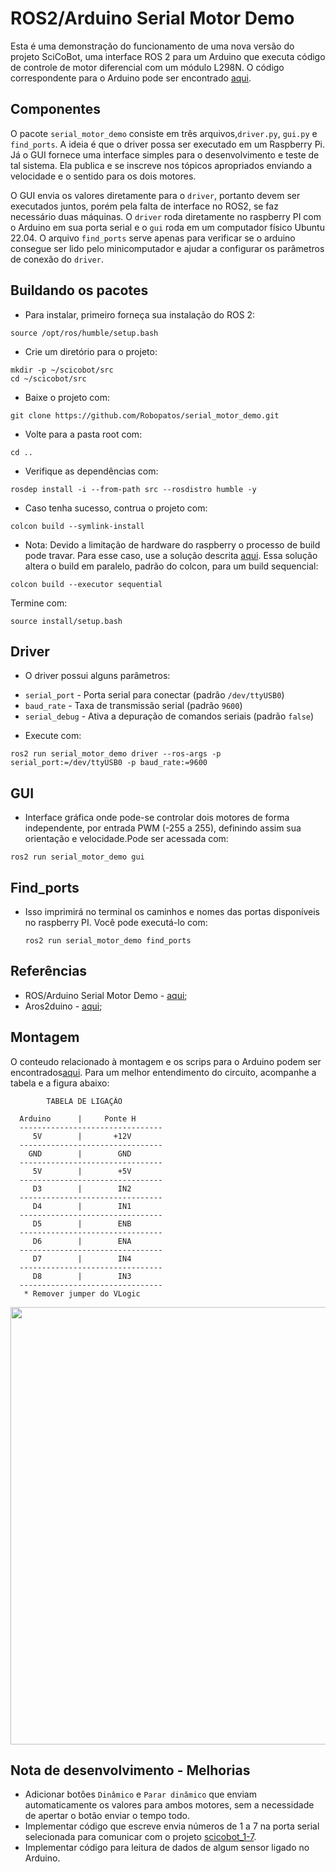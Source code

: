 # ROS2/Arduino Serial Motor Demo

Esta é uma demonstração do funcionamento de uma nova versão do projeto SciCoBot, uma interface ROS 2 para um Arduino que executa código de controle de motor diferencial com um módulo L298N. O código correspondente para o Arduino pode ser encontrado [aqui](https://github.com/RoboPatos/scicobot_2ino).

## Componentes

O pacote `serial_motor_demo` consiste em três arquivos,`driver.py`, `gui.py` e `find_ports`. A ideia é que o driver possa ser executado em um Raspberry Pi. Já o GUI fornece uma interface simples para o desenvolvimento e teste de tal sistema. Ela publica e se inscreve nos tópicos apropriados enviando a velocidade e o sentido para os dois motores.

O GUI envia os valores diretamente para o `driver`, portanto devem ser executados juntos, porém pela falta de interface no ROS2, se faz necessário duas máquinas. O `driver` roda diretamente no raspberry PI com o Arduino em sua porta serial e o `gui` roda em um computador físico Ubuntu 22.04. O arquivo `find_ports` serve apenas para verificar se o arduino consegue ser lido pelo minicomputador e ajudar a configurar os parâmetros de conexão do `driver`.

## Buildando os pacotes

 * Para instalar, primeiro forneça sua instalação do ROS 2:
```
source /opt/ros/humble/setup.bash
```
 * Crie um diretório para o projeto:
```
mkdir -p ~/scicobot/src
cd ~/scicobot/src
```
 * Baixe o projeto com:
```
git clone https://github.com/Robopatos/serial_motor_demo.git
```
 * Volte para a pasta root com:
```
cd ..
```
 * Verifique as dependências com:
```
rosdep install -i --from-path src --rosdistro humble -y
```
 * Caso tenha sucesso, contrua o projeto com:
```
colcon build --symlink-install
```
 * Nota: Devido a limitação de hardware do raspberry o processo de build pode travar. Para esse caso, use a solução descrita [aqui](https://answers.ros.org/question/407554/colcon-build-freeze-a-raspberry-pi/). Essa solução altera o build em paralelo, padrão do colcon, para um build sequencial:
```
colcon build --executor sequential
```
Termine com:
```
source install/setup.bash
```

## Driver

 * O driver possui alguns parâmetros:

- `serial_port` - Porta serial para conectar (padrão `/dev/ttyUSB0`)
- `baud_rate` - Taxa de transmissão serial (padrão `9600`)
- `serial_debug` - Ativa a depuração de comandos seriais (padrão `false`)

 * Execute com:

```
ros2 run serial_motor_demo driver --ros-args -p serial_port:=/dev/ttyUSB0 -p baud_rate:=9600
```

## GUI

* Interface gráfica onde pode-se controlar dois motores de forma independente, por entrada PWM (-255 a 255), definindo assim sua orientação e velocidade.Pode ser acessada com:

```
ros2 run serial_motor_demo gui
```

## Find_ports

 * Isso imprimirá no terminal os caminhos e nomes das portas disponíveis no raspberry PI. Você pode executá-lo com:
    ```
    ros2 run serial_motor_demo find_ports
    ```

## Referências
 * ROS/Arduino Serial Motor Demo - [aqui](https://github.com/joshnewans/serial_motor_demo.git);
 * Aros2duino - [aqui](https://github.com/erenkarakis/Aros2duino.git);

## Montagem

O conteudo relacionado à montagem e os scrips para o Arduino podem ser encontrados[aqui](https://github.com/RoboPatos/scicobot_2ino). Para um melhor entendimento do circuito, acompanhe a tabela e a figura abaixo:

            TABELA DE LIGAÇÃO

      Arduino      |     Ponte H
      --------------------------------
         5V        |       +12V
      --------------------------------
        GND        |        GND
      --------------------------------
         5V        |        +5V
      --------------------------------
         D3        |        IN2
      --------------------------------
         D4        |        IN1
      --------------------------------
         D5        |        ENB
      --------------------------------
         D6        |        ENA
      --------------------------------
         D7        |        IN4
      --------------------------------
         D8        |        IN3
      --------------------------------
       * Remover jumper do VLogic

<p align="center">
  <img src="https://github.com/RoboPatos/scicobot_2ino/blob/main/outros_arquivos/Montagem_comentada.png"/ height="700" width="1080">
</p>

## Nota de desenvolvimento - Melhorias

 * Adicionar botôes `Dinâmico` e `Parar dinâmico` que enviam automaticamente os valores para ambos motores, sem a necessidade de apertar o botão enviar o tempo todo.
 * Implementar código que escreve envia números de 1 a 7 na porta serial selecionada para comunicar com o projeto [scicobot_1-7](https://github.com/RoboPatos/scicobot_2ino/blob/main/outros_c%C3%B3digos/scicobot_1-7/scicobot_1-7.ino).
 * Implementar código para leitura de dados de algum sensor ligado no Arduino.
